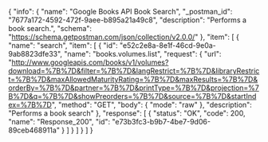 {
  "info": {
    "name": "Google Books API Book Search",
    "_postman_id": "7677a172-4592-472f-9aee-b895a21a49c8",
    "description": "Performs a book search.",
    "schema": "https://schema.getpostman.com/json/collection/v2.0.0/"
  },
  "item": [
    {
      "name": "search",
      "item": [
        {
          "id": "e52c2e8a-8e1f-46cd-9e0a-9ab8823dfe33",
          "name": "books.volumes.list",
          "request": {
            "url": "http://www.googleapis.com/books/v1/volumes?download=%7B%7D&filter=%7B%7D&langRestrict=%7B%7D&libraryRestrict=%7B%7D&maxAllowedMaturityRating=%7B%7D&maxResults=%7B%7D&orderBy=%7B%7D&partner=%7B%7D&printType=%7B%7D&projection=%7B%7D&q=%7B%7D&showPreorders=%7B%7D&source=%7B%7D&startIndex=%7B%7D",
            "method": "GET",
            "body": {
              "mode": "raw"
            },
            "description": "Performs a book search"
          },
          "response": [
            {
              "status": "OK",
              "code": 200,
              "name": "Response_200",
              "id": "e73b3fc3-b9b7-4be7-9d06-89ceb468911a"
            }
          ]
        }
      ]
    }
  ]
}